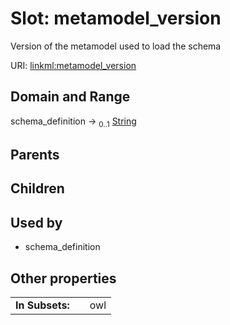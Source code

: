 
# Slot: metamodel_version


Version of the metamodel used to load the schema

URI: [linkml:metamodel_version](https://w3id.org/linkml/metamodel_version)


## Domain and Range

schema_definition &#8594;  <sub>0..1</sub> [String](types/String.md)

## Parents


## Children


## Used by

 * schema_definition

## Other properties

|  |  |  |
| --- | --- | --- |
| **In Subsets:** | | owl |

